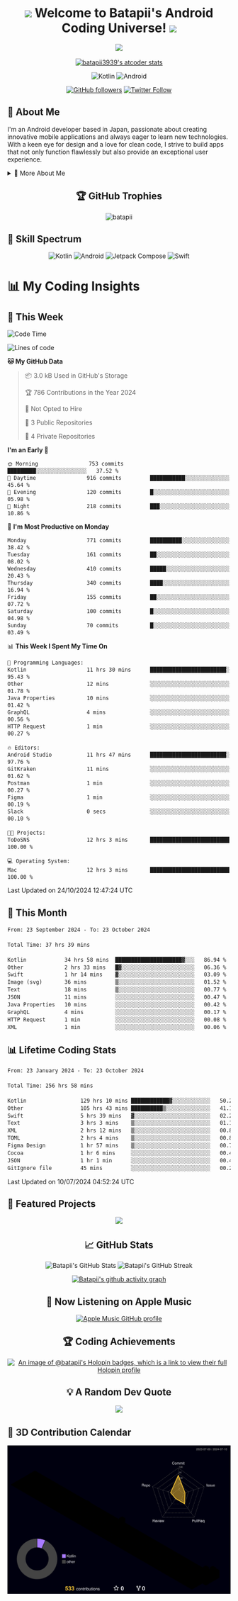 <h1 align="center">
  <img src="https://media.giphy.com/media/hvRJCLFzcasrR4ia7z/giphy.gif" width="28">
  Welcome to Batapii's Android Coding Universe!
  <img src="https://media.giphy.com/media/hvRJCLFzcasrR4ia7z/giphy.gif" width="28">
</h1>

<p align="center">
  <img src="https://readme-typing-svg.herokuapp.com/?lines=Android+Developer+in+Japan;Always%20learning%20new%20things&font=Fira%20Code&center=true&width=440&height=45&color=f75c7e&vCenter=true&size=22">
</p>

<div align="center">

[![batapii3939's atcoder stats](https://atcoder-readme-stats.vercel.app/stats/batapii3939?theme=dark&show_history=5&width=450)](https://github.com/iwbc-mzk/atcoder-readme-stats)

![Kotlin](https://img.shields.io/badge/Kotlin-★☆☆☆☆☆☆☆☆☆-brightgreen)
![Android](https://img.shields.io/badge/Android-★☆☆☆☆☆☆☆☆☆-brightgreen)

  
[![GitHub followers](https://img.shields.io/github/followers/batapii?style=social)](https://github.com/batapii)
[![Twitter Follow](https://img.shields.io/twitter/follow/batapii?style=social)](https://twitter.com/batapii3939)

</div>

## 🚀 About Me
I'm an Android developer based in Japan, passionate about creating innovative mobile applications and always eager to learn new technologies. With a keen eye for design and a love for clean code, I strive to build apps that not only function flawlessly but also provide an exceptional user experience.

<details>
<summary>🌟 More About Me</summary>

- 🔭 I'm currently working on revolutionizing mobile productivity apps
- 🌱 I'm currently learning Kotlin Multiplatform and Jetpack Compose
- 👯 I'm looking to collaborate on open-source Android projects

</details>

<h2 align="center">🏆 GitHub Trophies</h2>
<p align="center">
  <img src="https://github-profile-trophy.vercel.app/?username=batapii&theme=nord&column=7&no-frame=true&no-bg=true&rank=SECRET,SSS,SS,S,AAA,AA,A,B,C,?" alt="batapii" />
</p>

## 🌈 Skill Spectrum

<div align="center">

![Kotlin](https://img.shields.io/badge/Kotlin-0095D5?style=for-the-badge&logo=kotlin&logoColor=white)
![Android](https://img.shields.io/badge/Android-3DDC84?style=for-the-badge&logo=android&logoColor=white)
![Jetpack Compose](https://img.shields.io/badge/Jetpack%20Compose-4285F4?style=for-the-badge&logo=jetpackcompose&logoColor=white)
![Swift](https://img.shields.io/badge/Swift-FA7343?style=for-the-badge&logo=swift&logoColor=white)

</div>


# 📊 My Coding Insights

## 📅 This Week
<!--START_SECTION:waka-week-->
![Code Time](http://img.shields.io/badge/Code%20Time-262%20hrs%2053%20mins-blue)

![Lines of code](https://img.shields.io/badge/From%20Hello%20World%20I%27ve%20Written-143.9%20thousand%20lines%20of%20code-blue)

**🐱 My GitHub Data** 

> 📦 3.0 kB Used in GitHub's Storage 
 > 
> 🏆 786 Contributions in the Year 2024
 > 
> 🚫 Not Opted to Hire
 > 
> 📜 3 Public Repositories 
 > 
> 🔑 4 Private Repositories 
 > 
**I'm an Early 🐤** 

```text
🌞 Morning                753 commits         █████████░░░░░░░░░░░░░░░░   37.52 % 
🌆 Daytime                916 commits         ███████████░░░░░░░░░░░░░░   45.64 % 
🌃 Evening                120 commits         █░░░░░░░░░░░░░░░░░░░░░░░░   05.98 % 
🌙 Night                  218 commits         ███░░░░░░░░░░░░░░░░░░░░░░   10.86 % 
```
📅 **I'm Most Productive on Monday** 

```text
Monday                   771 commits         ██████████░░░░░░░░░░░░░░░   38.42 % 
Tuesday                  161 commits         ██░░░░░░░░░░░░░░░░░░░░░░░   08.02 % 
Wednesday                410 commits         █████░░░░░░░░░░░░░░░░░░░░   20.43 % 
Thursday                 340 commits         ████░░░░░░░░░░░░░░░░░░░░░   16.94 % 
Friday                   155 commits         ██░░░░░░░░░░░░░░░░░░░░░░░   07.72 % 
Saturday                 100 commits         █░░░░░░░░░░░░░░░░░░░░░░░░   04.98 % 
Sunday                   70 commits          █░░░░░░░░░░░░░░░░░░░░░░░░   03.49 % 
```


📊 **This Week I Spent My Time On** 

```text
💬 Programming Languages: 
Kotlin                   11 hrs 30 mins      ████████████████████████░   95.43 % 
Other                    12 mins             ░░░░░░░░░░░░░░░░░░░░░░░░░   01.78 % 
Java Properties          10 mins             ░░░░░░░░░░░░░░░░░░░░░░░░░   01.42 % 
GraphQL                  4 mins              ░░░░░░░░░░░░░░░░░░░░░░░░░   00.56 % 
HTTP Request             1 min               ░░░░░░░░░░░░░░░░░░░░░░░░░   00.27 % 

🔥 Editors: 
Android Studio           11 hrs 47 mins      ████████████████████████░   97.76 % 
GitKraken                11 mins             ░░░░░░░░░░░░░░░░░░░░░░░░░   01.62 % 
Postman                  1 min               ░░░░░░░░░░░░░░░░░░░░░░░░░   00.27 % 
Figma                    1 min               ░░░░░░░░░░░░░░░░░░░░░░░░░   00.19 % 
Slack                    0 secs              ░░░░░░░░░░░░░░░░░░░░░░░░░   00.10 % 

🐱‍💻 Projects: 
ToDoSNS                  12 hrs 3 mins       █████████████████████████   100.00 % 

💻 Operating System: 
Mac                      12 hrs 3 mins       █████████████████████████   100.00 % 
```


 Last Updated on 24/10/2024 12:47:24 UTC
<!--END_SECTION:waka-week-->

## 📅 This Month
<!--START_SECTION:wakamonth-->

```txt
From: 23 September 2024 - To: 23 October 2024

Total Time: 37 hrs 39 mins

Kotlin            34 hrs 58 mins  █████████████████████▓░░░   86.94 %
Other             2 hrs 33 mins   █▓░░░░░░░░░░░░░░░░░░░░░░░   06.36 %
Swift             1 hr 14 mins    ▓░░░░░░░░░░░░░░░░░░░░░░░░   03.09 %
Image (svg)       36 mins         ▒░░░░░░░░░░░░░░░░░░░░░░░░   01.52 %
Text              18 mins         ▒░░░░░░░░░░░░░░░░░░░░░░░░   00.77 %
JSON              11 mins         ░░░░░░░░░░░░░░░░░░░░░░░░░   00.47 %
Java Properties   10 mins         ░░░░░░░░░░░░░░░░░░░░░░░░░   00.42 %
GraphQL           4 mins          ░░░░░░░░░░░░░░░░░░░░░░░░░   00.17 %
HTTP Request      1 min           ░░░░░░░░░░░░░░░░░░░░░░░░░   00.08 %
XML               1 min           ░░░░░░░░░░░░░░░░░░░░░░░░░   00.06 %
```

<!--END_SECTION:wakamonth-->

## 📊 Lifetime Coding Stats

<!--START_SECTION:wakaalltime-->

```txt
From: 23 January 2024 - To: 23 October 2024

Total Time: 256 hrs 58 mins

Kotlin                 129 hrs 10 mins ████████████▓░░░░░░░░░░░░   50.27 %
Other                  105 hrs 43 mins ██████████▒░░░░░░░░░░░░░░   41.14 %
Swift                  5 hrs 39 mins   ▓░░░░░░░░░░░░░░░░░░░░░░░░   02.20 %
Text                   3 hrs 3 mins    ▒░░░░░░░░░░░░░░░░░░░░░░░░   01.19 %
XML                    2 hrs 12 mins   ▒░░░░░░░░░░░░░░░░░░░░░░░░   00.86 %
TOML                   2 hrs 4 mins    ▒░░░░░░░░░░░░░░░░░░░░░░░░   00.81 %
Figma Design           1 hr 57 mins    ▒░░░░░░░░░░░░░░░░░░░░░░░░   00.76 %
Cocoa                  1 hr 6 mins     ░░░░░░░░░░░░░░░░░░░░░░░░░   00.43 %
JSON                   1 hr 1 min      ░░░░░░░░░░░░░░░░░░░░░░░░░   00.40 %
GitIgnore file         45 mins         ░░░░░░░░░░░░░░░░░░░░░░░░░   00.29 %
```

<!--END_SECTION:wakaalltime-->

Last Updated on 10/07/2024 04:52:24 UTC

## 🌟 Featured Projects

<div align="center">
  <a href="https://github.com/batapii/ToDoSNS">
    <img src="https://github-readme-stats.vercel.app/api/pin/?username=batapii&repo=ToDoSNS&theme=radical" />
  </a>

## 📈 GitHub Stats

<div align="center">
  <img src="https://github-readme-stats.vercel.app/api?username=batapii&show_icons=true&theme=radical" alt="Batapii's GitHub Stats" />
  <img src="https://github-readme-streak-stats.herokuapp.com/?user=batapii&theme=radical" alt="Batapii's GitHub Streak" />
  
[![Batapii's github activity graph](https://github-readme-activity-graph.vercel.app/graph?username=batapii&theme=react-dark)](https://github.com/ashutosh00710/github-readme-activity-graph)
</div>

## 🎵 Now Listening on Apple Music

<div align="center">
  
[![Apple Music GitHub profile](https://music-profile.rayriffy.com/theme/dark.svg?uid=001005.6598667d2ffd4a10a4f429edd0ba24c4.1156)](https://github.com/rayriffy/apple-music-github-profile)

</div>


## 🏆 Coding Achievements

<div align="center">

[![An image of @batapii's Holopin badges, which is a link to view their full Holopin profile](https://holopin.me/batapii)](https://holopin.io/@batapii)

</div>

## 💡 A Random Dev Quote

<div align="center">

![](https://quotes-github-readme.vercel.app/api?type=horizontal&theme=radical)

</div>

</div>

## 🚀 3D Contribution Calendar

<div align="center">
  
![](./profile-3d-contrib/profile-night-rainbow.svg)

</div>
